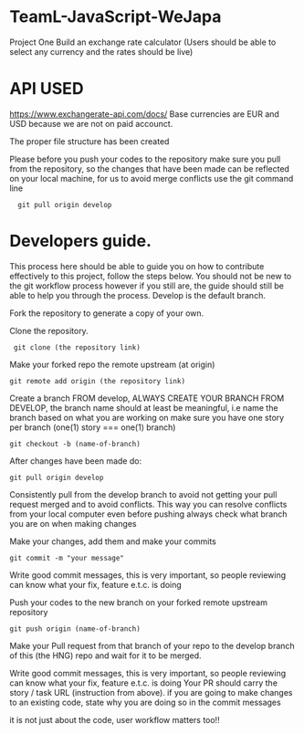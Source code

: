 # TeamL-JavaScript-WeJapa

Project One 
Build an exchange rate calculator 
(Users should be able to select any currency and the rates should be live)

# API USED
https://www.exchangerate-api.com/docs/
Base currencies are EUR and USD because we are not on paid accounct.

The proper file structure has been created

Please before you push your codes to the repository make sure you pull from the repository, 
so the changes that have been made can be reflected on your local machine, for us to avoid merge conflicts use the git command line

      git pull origin develop

# Developers guide.

This process here should be able to guide you on how to contribute effectively to this project, follow the steps below. 
You should not be new to the git workflow process however if you still are, the guide should still be able to help you through the process.
Develop is the default branch.

  Fork the repository to generate a copy of your own.

  Clone the repository.

     git clone (the repository link)

  Make your forked repo the remote upstream (at origin)

    git remote add origin (the repository link)

   Create a branch FROM develop, ALWAYS CREATE YOUR BRANCH FROM DEVELOP, the branch name should at least be meaningful, 
   i.e name the branch based on what you are working on make sure you have one story per branch (one(1) story === one(1) branch)

    git checkout -b (name-of-branch)

After changes have been made do:

    git pull origin develop

Consistently pull from the develop branch to avoid not getting your pull request merged and to avoid conflicts. 
This way you can resolve conflicts from your local computer even before pushing always check what branch you are on when making changes

  Make your changes, add them and make your commits

    git commit -m "your message"

Write good commit messages, this is very important, so people reviewing can know what your fix, feature e.t.c. is doing

   Push your codes to the new branch on your forked remote upstream repository

    git push origin (name-of-branch)

Make your Pull request from that branch of your repo to the develop branch of this (the HNG) repo and wait for it to be merged.

Write good commit messages, this is very important, so people reviewing can know what your fix, feature e.t.c. 
is doing Your PR should carry the story / task URL (instruction from above). if you are going to make changes to an existing code, 
state why you are doing so in the commit messages

it is not just about the code, user workflow matters too!!
